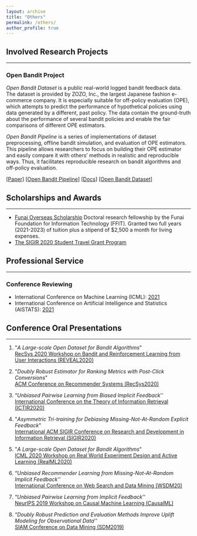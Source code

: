 ```yaml
---
layout: archive
title: "Others"
permalink: /others/
author_profile: true
---
```


## Involved Research Projects
---

### Open Bandit Project

*Open Bandit Dataset* is a public real-world logged bandit feedback data. The dataset is provided by ZOZO, Inc., the largest Japanese fashion e-commerce company. It is especially suitable for off-policy evaluation (OPE), which attempts to predict the performance of hypothetical policies using data generated by a different, past policy. The data contain the ground-truth about the performance of several bandit policies and enable the fair comparisons of different OPE estimators.

*Open Bandit Pipeline* is a series of implementations of dataset preprocessing, offline bandit simulation, and evaluation of OPE estimators. This pipeline allows researchers to focus on building their OPE estimator and easily compare it with others’ methods in realistic and reproducible ways. Thus, it facilitates reproducible research on bandit algorithms and off-policy evaluation.

[[Paper](https://arxiv.org/abs/2008.07146)] [[Open Bandit Pipeline](https://github.com/st-tech/zr-obp)] [[Docs](https://zr-obp.readthedocs.io/en/latest/)] [[Open Bandit Dataset](https://research.zozo.com/data.html)]



## Scholarships and Awards
---
- [Funai Overseas Scholarship](https://www.funaifoundation.jp/english/english002.html)
    Doctoral research fellowship by the Funai Foundation for Information Technology (FFIT). Granted two full years (2021-2023) of tuition plus a stipend of $2,500 a month for living expenses.
- [The SIGIR 2020 Student Travel Grant Program](https://sigir.org/sigir2020/travel-grants/)

## Professional Service
---
### Conference Reviewing
- International Conference on Machine Learning (ICML): [2021](https://icml.cc/Conferences/2021)
- International Conference on Artificial Intelligence and Statistics (AISTATS): [2021](http://www.aistats.org/aistats2021/)

## Conference Oral Presentations
---

1. "_A Large-scale Open Dataset for Bandit Algorithms_" <br>
   [RecSys 2020 Workshop on Bandit and Reinforcement Learning from User Interactions (REVEAL2020)](https://sites.google.com/view/reveal2020/home?authuser=0)

1. "_Doubly Robust Estimator for Ranking Metrics with Post-Click Conversions_" <br>
    [ACM Conference on Recommender Systems (RecSys2020)](https://recsys.acm.org/recsys20/)

1. “_Unbiased Pairwise Learning from Biased Implicit Feedback_'' <br>
   [International Conference on the Theory of Information Retrieval (ICTIR2020)](https://ictir2020.org/)

1. "_Asymmetric Tri-training for Debiasing Missing-Not-At-Random Explicit Feedback_" <br>
   [International ACM SIGIR Conference on Research and Development in Information Retrieval (SIGIR2020)](https://sigir.org/sigir2020/)

1. "_A Large-scale Open Dataset for Bandit Algorithms_" <br>
   [ICML 2020 Workshop on Real World Experiment Design and Active Learning (RealML2020)](https://realworldml.github.io/)

2. “_Unbiased Recommender Learning from Missing-Not-At-Random Implicit Feedback_'' <br>
   [International Conference on Web Search and Data Mining (WSDM20)](https://www.wsdm-conference.org/2020/)

3. “_Unbiased Pairwise Learning from Implicit Feedback_'' <br>
   [NeurIPS 2019 Workshop on Causal Machine Learning (CausalML)](http://tripods.cis.cornell.edu/neurips19_causalml/)

4. “_Doubly Robust Prediction and Evaluation Methods Improve Uplift Modeling for Observational Data_'' <br>
   [SIAM Conference on Data Mining (SDM2019)](https://www.siam.org/conferences/cm/conference/sdm19)

<!-- ## *Invited and Technical Talks*

 ### 日本語
1.  “_Unbiased Recommender Learning from Biased Implicit Feedback and Beyond_''. <br>
    Gunocy Inc. Mar. 05, 2020.

2.  “_Unbiased Recommender Learning from Biased Implicit Feedback_''
    [Counterfactual Machine Learning Seminar#4](https://cfml.connpass.com/event/155167/)  <br>

3.  “_Recent Topics on Counterfactual Machine Learning_''.
    ZOZO Technologies, Inc. Nov 14, 2019.

4.  “_Recent Topics on Unbiased Learning to Rank_''  <br>
    Indeed, Japan. Oct 28, 2019.

5.  “_Intesection of Causal Inference and Machine Learning: An Overview_'' <br>
    Mitsubishi UFJ Research and Consulting / Metrics Work Consultants Inc. Oct 25, 2019

6.  “_Recent Topics on Counterfactual Machine Learning_''. <br>
    Sony Corporation. Jul 25, 2019.

7.  “_Debiasing Recommender Systems using Methods of Causal Inference_'' <br>
    [Counterfactual Machine Learning Seminar#1](https://connpass.com/event/128714/). Jul 10, 2019.

8. “_Recent Topics on Unbiased Learning to Rank_'' <br>
    Recruit, Data Science Team. Jun 11, 2019.

9.  “_Unsupervised Domain Adaptation and Its Application to CTR Prediction_'' <br>
    CyberAgent, Inc., AdTech Studio. May 24, 2019. -->
